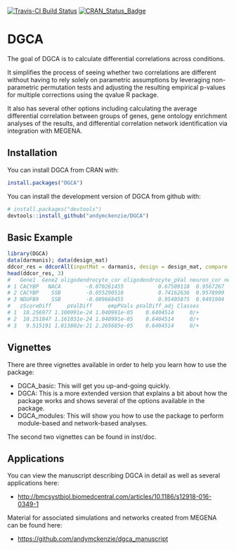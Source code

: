 [![Travis-CI Build Status](https://travis-ci.org/andymckenzie/DGCA.svg?branch=master)](https://travis-ci.org/andymckenzie/DGCA)
[![CRAN\_Status\_Badge](http://www.r-pkg.org/badges/version/ggplot2)](https://cran.r-project.org/package=DGCA)

# DGCA

The goal of DGCA is to calculate differential correlations across conditions.

It simplifies the process of seeing whether two correlations are different without having to rely solely on parametric assumptions by leveraging non-parametric permutation tests and adjusting the resulting empirical p-values for multiple corrections using the qvalue R package.

It also has several other options including calculating the average differential correlation between groups of genes, gene ontology enrichment analyses of the results, and differential correlation network identification via integration with MEGENA.  

## Installation

You can install DGCA from CRAN with:

```R
install.packages("DGCA")
```

You can install the development version of DGCA from github with:

```R
# install.packages("devtools")
devtools::install_github("andymckenzie/DGCA")
```

## Basic Example

```R
library(DGCA)
data(darmanis); data(design_mat)
ddcor_res = ddcorAll(inputMat = darmanis, design = design_mat, compare = c("oligodendrocyte", "neuron"))
head(ddcor_res, 3)
#   Gene1  Gene2 oligodendrocyte_cor oligodendrocyte_pVal neuron_cor neuron_pVal
# 1 CACYBP   NACA        -0.070261455           0.67509118  0.9567267           0
# 2 CACYBP    SSB        -0.055290516           0.74162636  0.9578999           0
# 3 NDUFB9    SSB        -0.009668455           0.95405875  0.9491904           0
#   zScoreDiff     pValDiff     empPVals pValDiff_adj Classes
# 1  10.256977 1.100991e-24 1.040991e-05    0.6404514     0/+
# 2  10.251847 1.161031e-24 1.040991e-05    0.6404514     0/+
# 3   9.515191 1.813802e-21 2.265685e-05    0.6404514     0/+
```

## Vignettes

There are three vignettes available in order to help you learn how to use the package:

- DGCA_basic: This will get you up-and-going quickly.
- DGCA: This is a more extended version that explains a bit about how the package works and shows several of the options available in the package.
- DGCA_modules: This will show you how to use the package to perform module-based and network-based analyses.

The second two vignettes can be found in inst/doc.

## Applications

You can view the manuscript describing DGCA in detail as well as several applications here:

- http://bmcsystbiol.biomedcentral.com/articles/10.1186/s12918-016-0349-1

Material for associated simulations and networks created from MEGENA can be found here:

- https://github.com/andymckenzie/dgca_manuscript
